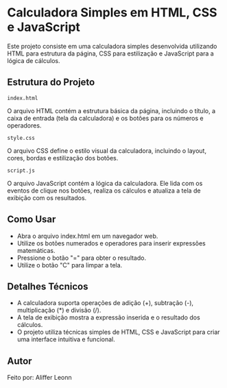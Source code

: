 # Calculadora Simples em HTML, CSS e JavaScript
Este projeto consiste em uma calculadora simples desenvolvida utilizando HTML para estrutura da página, CSS para estilização e JavaScript para a lógica de cálculos.

## Estrutura do Projeto
`index.html`

O arquivo HTML contém a estrutura básica da página, incluindo o título, a caixa de entrada (tela da calculadora) e os botões para os números e operadores.

`style.css`

O arquivo CSS define o estilo visual da calculadora, incluindo o layout, cores, bordas e estilização dos botões.

`script.js`

O arquivo JavaScript contém a lógica da calculadora. Ele lida com os eventos de clique nos botões, realiza os cálculos e atualiza a tela de exibição com os resultados.

## Como Usar
  - Abra o arquivo index.html em um navegador web.
  - Utilize os botões numerados e operadores para inserir expressões matemáticas.
  - Pressione o botão "=" para obter o resultado.
  - Utilize o botão "C" para limpar a tela.
## Detalhes Técnicos
  - A calculadora suporta operações de adição (+), subtração (-), multiplicação (*) e divisão (/).
  - A tela de exibição mostra a expressão inserida e o resultado dos cálculos.
  - O projeto utiliza técnicas simples de HTML, CSS e JavaScript para criar uma interface intuitiva e funcional.
## Autor
Feito por: Aliffer Leonn
